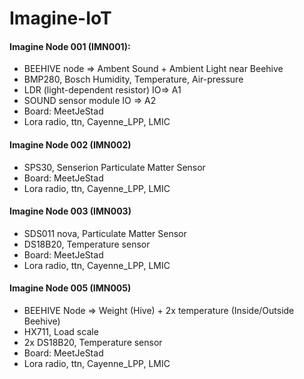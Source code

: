 # Imagine-IoT

#### Imagine Node 001 (IMN001):
* BEEHIVE node => Ambent Sound + Ambient Light near Beehive
* BMP280, Bosch Humidity, Temperature, Air-pressure
* LDR (light-dependent resistor) IO=> A1
* SOUND sensor module IO => A2
* Board: MeetJeStad
* Lora radio, ttn, Cayenne_LPP, LMIC

#### Imagine Node 002 (IMN002)
* SPS30, Senserion Particulate Matter Sensor
* Board: MeetJeStad
* Lora radio, ttn, Cayenne_LPP, LMIC
 
#### Imagine Node 003 (IMN003)
* SDS011 nova, Particulate Matter Sensor
* DS18B20, Temperature sensor
* Board: MeetJeStad
* Lora radio, ttn, Cayenne_LPP, LMIC

#### Imagine Node 005 (IMN005)
* BEEHIVE Node => Weight (Hive) + 2x temperature (Inside/Outside Beehive)
* HX711, Load scale
* 2x DS18B20, Temperature sensor
* Board: MeetJeStad
* Lora radio, ttn, Cayenne_LPP, LMIC